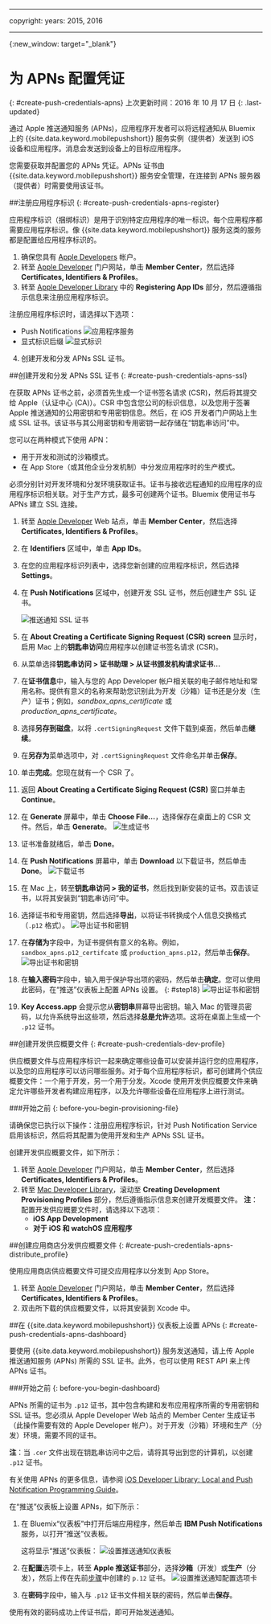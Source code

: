 
---

copyright:
 years: 2015, 2016

---

{:new_window: target="_blank"}
# 为 APNs 配置凭证
{: #create-push-credentials-apns}
上次更新时间：2016 年 10 月 17 日
{: .last-updated}

通过 Apple 推送通知服务 (APNs)，应用程序开发者可以将远程通知从 Bluemix 上的 {{site.data.keyword.mobilepushshort}} 服务实例（提供者）发送到 iOS 设备和应用程序。消息会发送到设备上的目标应用程序。 

您需要获取并配置您的 APNs 凭证。APNs 证书由 {{site.data.keyword.mobilepushshort}} 服务安全管理，在连接到 APNs 服务器（提供者）时需要使用该证书。

<!-- 1. Obtain an [Apple Developers](https://developer.apple.com/) account.-->

<!--2. [Register an App ID](#create-push-credentials-apns-register)
3. [Create a development and distribution APNs SSL certificate](#create-push-credentials-apns-ssl)
4. [Create a development provisioning profile](#create-push-credentials-dev-profile)
5. [Create a store distribution provisioning profile](#create-push-credentials-apns-distribute_profile)
6. [Creating .p12 push certificate file for Bluemix push](#create-p12-push-certificate-file-for-Bluemix-push)
7. [Set up APNs on the Push Dashboard](#create-push-credentials-apns-dashboard)
-->


##注册应用程序标识
{: #create-push-credentials-apns-register}


应用程序标识（捆绑标识）是用于识别特定应用程序的唯一标识。每个应用程序都需要应用程序标识。像 {{site.data.keyword.mobilepushshort}} 服务这类的服务都是配置给应用程序标识的。

1. 确保您具有 [Apple Developers](https://developer.apple.com/) 帐户。
2. 转至 [Apple Developer](https://developer.apple.com) 门户网站，单击 **Member Center**，然后选择 **Certificates, Identifiers & Profiles**。
3. 转至 [Apple Developer Library](https://developer.apple.com/library/mac/documentation/IDEs/Conceptual/AppDistributionGuide/MaintainingProfiles/MaintainingProfiles.html#//apple_ref/doc/uid/TP40012582-CH30-SW991) 中的 **Registering App IDs** 部分，然后遵循指示信息来注册应用程序标识。

注册应用程序标识时，请选择以下选项：

* Push Notifications
![应用程序服务](images/appID_appservices_enablepush.jpg)
* 显式标识后缀
![显式标识](images/appID_bundleID.jpg)
4. 创建开发和分发 APNs SSL 证书。

##创建开发和分发 APNs SSL 证书
{: #create-push-credentials-apns-ssl}

在获取 APNs 证书之前，必须首先生成一个证书签名请求 (CSR)，然后将其提交给 Apple（认证中心 (CA)）。CSR 中包含您公司的标识信息，以及您用于签署 Apple 推送通知的公用密钥和专用密钥信息。然后，在 iOS 开发者门户网站上生成 SSL 证书。该证书与其公用密钥和专用密钥一起存储在“钥匙串访问”中。

<!-- ###Before you begin -->
<!-- {: before-you-begin-certificate} -->

<!--[Register an App ID](#create-push-credentials-apns-register)-->

您可以在两种模式下使用 APN： 

* 用于开发和测试的沙箱模式。
* 在 App Store（或其他企业分发机制）中分发应用程序时的生产模式。

必须分别针对开发环境和分发环境获取证书。证书与接收远程通知的应用程序的应用程序标识相关联。对于生产方式，最多可创建两个证书。Bluemix 使用证书与 APNs 建立 SSL 连接。

<!-- Create a development and distribution SSL certificate. -->

1. 转至 [Apple Developer](https://developer.apple.com) Web 站点，单击 **Member Center**，然后选择 **Certificates, Identifiers & Profiles**。
2. 在 **Identifiers** 区域中，单击 **App IDs**。
3. 在您的应用程序标识列表中，选择您新创建的应用程序标识，然后选择 **Settings**。
4. 在 **Push Notifications** 区域中，创建开发 SSL 证书，然后创建生产 SSL 证书。

	 ![推送通知 SSL 证书](images/certificate_createssl.jpg)

5. 在 **About Creating a Certificate Signing Request (CSR) screen** 显示时，启用 Mac 上的**钥匙串访问**应用程序以创建证书签名请求 (CSR)。
6. 从菜单选择**钥匙串访问 > 证书助理 > 从证书颁发机构请求证书…** 
7. 在**证书信息**中，输入与您的 App Developer 帐户相关联的电子邮件地址和常用名称。提供有意义的名称来帮助您识别此为开发（沙箱）证书还是分发（生产）证书；例如，*sandbox_apns_certificate* 或 *production_apns_certificate*。
8. 选择**另存到磁盘**，以将 `.certSigningRequest` 文件下载到桌面，然后单击**继续**。
9. 在**另存为**菜单选项中，对 `.certSigningRequest` 文件命名并单击**保存**。
10. 单击**完成**。您现在就有一个 CSR 了。
11. 返回 **About Creating a Certificate Siging Request (CSR)** 窗口并单击 **Continue**。 
12. 在 **Generate** 屏幕中，单击 **Choose File...**，选择保存在桌面上的 CSR 文件。然后，单击 **Generate**。
![生成证书](images/generate_certificate.jpg)
13. 证书准备就绪后，单击 **Done**。
14. 在 **Push Notifications** 屏幕中，单击 **Download** 以下载证书，然后单击 **Done**。
![下载证书](images/certificate_download.jpg)
15. 在 Mac 上，转至**钥匙串访问 > 我的证书**，然后找到新安装的证书。双击该证书，以将其安装到“钥匙串访问”中。
16. 选择证书和专用密钥，然后选择**导出**，以将证书转换成个人信息交换格式（`.p12` 格式）。
![导出证书和密钥](images/keychain_export_key.jpg)
17. 在**存储为**字段中，为证书提供有意义的名称。例如，`sandbox_apns.p12_certifcate` 或 `production_apns.p12`，然后单击**保存**。
![导出证书和密钥](images/certificate_p12v2.jpg)
18. 在**输入密码**字段中，输入用于保护导出项的密码，然后单击**确定**。您可以使用此密码，在“推送”仪表板上配置 APNs 设置。
{: #step18}
	![导出证书和密钥](images/export_p12.jpg)
19. **Key Access.app** 会提示您从**密钥串**屏幕导出密钥。输入 Mac 的管理员密码，以允许系统导出这些项，然后选择**总是允许**选项。这将在桌面上生成一个 `.p12` 证书。


##创建开发供应概要文件
{: #create-push-credentials-dev-profile}

供应概要文件与应用程序标识一起来确定哪些设备可以安装并运行您的应用程序，以及您的应用程序可以访问哪些服务。对于每个应用程序标识，都可创建两个供应概要文件：一个用于开发，另一个用于分发。Xcode 使用开发供应概要文件来确定允许哪些开发者构建应用程序，以及允许哪些设备在应用程序上进行测试。

###开始之前
{: before-you-begin-provisioning-file}

请确保您已执行以下操作：注册应用程序标识，针对 Push Notification Service 启用该标识，然后将其配置为使用开发和生产 APNs SSL 证书。

创建开发供应概要文件，如下所示：

1. 转至 [Apple Developer](https://developer.apple.com) 门户网站，单击 **Member Center**，然后选择 **Certificates, Identifiers & Profiles**。
2. 转至 [Mac Developer Library](https://developer.apple.com/library/mac/documentation/IDEs/Conceptual/AppDistributionGuide/MaintainingProfiles/MaintainingProfiles.html#//apple_ref/doc/uid/TP40012582-CH30-SW62site)，滚动至 **Creating Development Provisioning Profiles** 部分，然后遵循指示信息来创建开发概要文件。
**注**：配置开发供应概要文件时，请选择以下选项：
	* **iOS App Development**
	* **对于 iOS 和 watchOS 应用程序**



##创建应用商店分发供应概要文件
{: #create-push-credentials-apns-distribute_profile}

使用应用商店供应概要文件可提交应用程序以分发到 App Store。

1. 转至 [Apple Developer](https://developer.apple.com) 门户网站，单击 **Member Center**，然后选择 **Certificates, Identifiers & Profiles**。
2. 双击所下载的供应概要文件，以将其安装到 Xcode 中。

##在 {{site.data.keyword.mobilepushshort}} 仪表板上设置 APNs
{: #create-push-credentials-apns-dashboard}

要使用 {{site.data.keyword.mobilepushshort}} 服务发送通知，请上传 Apple 推送通知服务 (APNs) 所需的 SSL 证书。此外，也可以使用 REST API 来上传 APNs 证书。


###开始之前
{: before-you-begin-dashboard}


<!-- Get your development and production APNs SSL certificate and the password associated with each type of certificate. For information, see Creating and configuring push credentials for APNs.-->

APNs 所需的证书为 `.p12` 证书，其中包含构建和发布应用程序所需的专用密钥和 SSL 证书。您必须从 Apple Developer Web 站点的 Member Center 生成证书（此操作需要有效的 Apple Developer 帐户）。对于开发（沙箱）环境和生产（分发）环境，需要不同的证书。

**注**：当 `.cer` 文件出现在钥匙串访问中之后，请将其导出到您的计算机，以创建 `.p12` 证书。

有关使用 APNs 的更多信息，请参阅 [iOS Developer Library: Local and Push Notification Programming Guide](https://developer.apple.com/library/ios/documentation/NetworkingInternet/Conceptual/RemoteNotificationsPG/Chapters/ProvisioningDevelopment.html#//apple_ref/doc/uid/TP40008194-CH104-SW4)。

在“推送”仪表板上设置 APNs，如下所示：

1. 在 Bluemix“仪表板”中打开后端应用程序，然后单击 **IBM Push Notifications** 服务，以打开“推送”仪表板。

	这将显示“推送”仪表板：
![设置推送通知仪表板](images/wizard.jpg)
2. 在**配置**选项卡上，转至 **Apple 推送证书**部分，选择**沙箱**（开发）或**生产**（分发），然后上传在先前[步骤](#step18)中创建的 `p.12` 证书。
![设置推送通知配置选项卡](images/credential_screen.jpg)
3. 在**密码**字段中，输入与 `.p12` 证书文件相关联的密码，然后单击**保存**。 

使用有效的密码成功上传证书后，即可开始发送通知。
